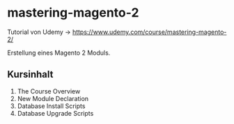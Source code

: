 # mastering-magento-2
Tutorial von Udemy
-> https://www.udemy.com/course/mastering-magento-2/

Erstellung eines Magento 2 Moduls.

## Kursinhalt
1. The Course Overview
2. New Module Declaration
3. Database Install Scripts
4. Database Upgrade Scripts